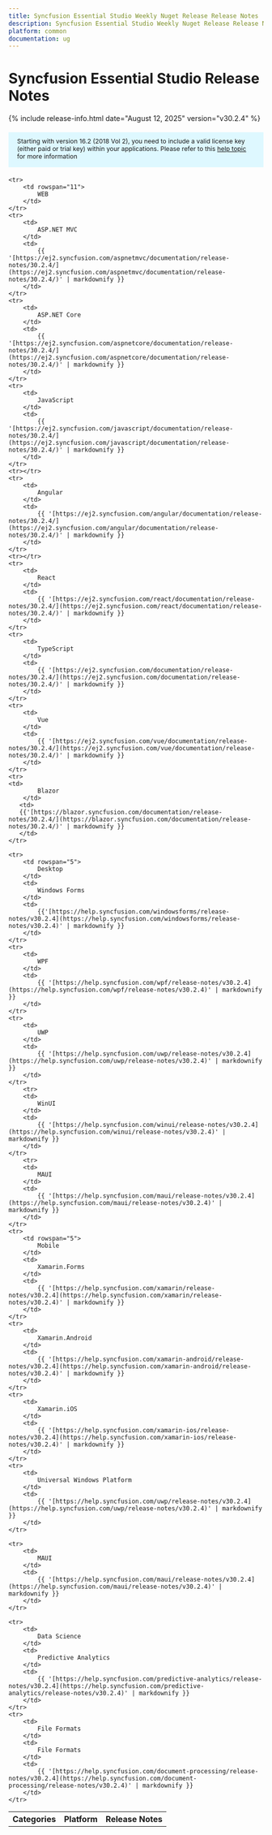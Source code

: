 ```yaml
---
title: Syncfusion Essential Studio Weekly Nuget Release Release Notes  
description: Syncfusion Essential Studio Weekly Nuget Release Release Notes  
platform: common
documentation: ug
---
```


# Syncfusion Essential Studio  Release Notes  

{% include release-info.html date="August 12, 2025"   version="v30.2.4" %} 

<style>
#license {
    font-size: .88em!important;
margin-top: 1.5em;     margin-bottom: 1.5em;
    background-color: #def8ff;
    padding: 10px 17px 14px;
}
</style>

<div id="license">
Starting with version 16.2 (2018 Vol 2), you need to include a valid license key (either paid or trial key) within your applications. 
Please refer to this <a href="/common/essential-studio/licensing/license-key">help topic</a> for more information 
</div>


<table>
    <tr>
        <th>Categories</th>
        <th>Platform</th>
        <th>Release Notes</th>
    </tr>
	
    <tr>
        <td rowspan="11">
            WEB 
        </td>
    </tr>
    <tr>
        <td>
            ASP.NET MVC
        </td>
        <td>
            {{ '[https://ej2.syncfusion.com/aspnetmvc/documentation/release-notes/30.2.4/](https://ej2.syncfusion.com/aspnetmvc/documentation/release-notes/30.2.4/)' | markdownify }}
        </td>
    </tr>
    <tr>
        <td>
            ASP.NET Core
        </td>
        <td>
            {{ '[https://ej2.syncfusion.com/aspnetcore/documentation/release-notes/30.2.4/](https://ej2.syncfusion.com/aspnetcore/documentation/release-notes/30.2.4/)' | markdownify }}
        </td>
    </tr>
    <tr>
        <td>
            JavaScript
        </td>
        <td>
            {{ '[https://ej2.syncfusion.com/javascript/documentation/release-notes/30.2.4/](https://ej2.syncfusion.com/javascript/documentation/release-notes/30.2.4/)' | markdownify }}
        </td>
    </tr>
    <tr></tr>
    <tr>
        <td>
            Angular
        </td>
        <td>
            {{ '[https://ej2.syncfusion.com/angular/documentation/release-notes/30.2.4/](https://ej2.syncfusion.com/angular/documentation/release-notes/30.2.4/)' | markdownify }}
        </td>
    </tr>
    <tr></tr>
    <tr>
        <td>
            React
        </td>
        <td>
            {{ '[https://ej2.syncfusion.com/react/documentation/release-notes/30.2.4/](https://ej2.syncfusion.com/react/documentation/release-notes/30.2.4/)' | markdownify }}
        </td>
    </tr>
    <tr>
        <td>
            TypeScript
        </td>
        <td>
            {{ '[https://ej2.syncfusion.com/documentation/release-notes/30.2.4/](https://ej2.syncfusion.com/documentation/release-notes/30.2.4/)' | markdownify }}
        </td>
    </tr>
    <tr>
        <td>
            Vue
        </td>
        <td>
            {{ '[https://ej2.syncfusion.com/vue/documentation/release-notes/30.2.4/](https://ej2.syncfusion.com/vue/documentation/release-notes/30.2.4/)' | markdownify }}
        </td>
    </tr>
    <tr>
	<td>
            Blazor
        </td>
       <td>
	   {{'[https://blazor.syncfusion.com/documentation/release-notes/30.2.4/](https://blazor.syncfusion.com/documentation/release-notes/30.2.4/)' | markdownify }}
       </td>
	</tr>
	
    <tr>
        <td rowspan="5">
            Desktop
        </td>
        <td>
            Windows Forms
        </td>
        <td>
            {{'[https://help.syncfusion.com/windowsforms/release-notes/v30.2.4](https://help.syncfusion.com/windowsforms/release-notes/v30.2.4)' | markdownify }}
        </td>
    </tr>
    <tr>
        <td>
            WPF
        </td>
        <td>
            {{ '[https://help.syncfusion.com/wpf/release-notes/v30.2.4](https://help.syncfusion.com/wpf/release-notes/v30.2.4)' | markdownify }}
        </td>
    </tr>
    <tr>
        <td>
            UWP
        </td>
        <td>
            {{ '[https://help.syncfusion.com/uwp/release-notes/v30.2.4](https://help.syncfusion.com/uwp/release-notes/v30.2.4)' | markdownify }}
        </td>
    </tr>
	    <tr>
        <td>
            WinUI
        </td>
        <td>
            {{ '[https://help.syncfusion.com/winui/release-notes/v30.2.4](https://help.syncfusion.com/winui/release-notes/v30.2.4)' | markdownify }}
        </td>
    </tr>
		<tr>
        <td>
            MAUI
        </td>
        <td>
            {{ '[https://help.syncfusion.com/maui/release-notes/v30.2.4](https://help.syncfusion.com/maui/release-notes/v30.2.4)' | markdownify }}
        </td>
    </tr>
    <tr>
        <td rowspan="5">
            Mobile
        </td>
        <td>
            Xamarin.Forms
        </td>
        <td>
            {{ '[https://help.syncfusion.com/xamarin/release-notes/v30.2.4](https://help.syncfusion.com/xamarin/release-notes/v30.2.4)' | markdownify }}
        </td>
    </tr>
    <tr>
        <td>
            Xamarin.Android
        </td>
        <td>
            {{ '[https://help.syncfusion.com/xamarin-android/release-notes/v30.2.4](https://help.syncfusion.com/xamarin-android/release-notes/v30.2.4)' | markdownify }}
        </td>
    </tr>
    <tr>
        <td>
            Xamarin.iOS
        </td>
        <td>
            {{ '[https://help.syncfusion.com/xamarin-ios/release-notes/v30.2.4](https://help.syncfusion.com/xamarin-ios/release-notes/v30.2.4)' | markdownify }}
        </td>
    </tr>
    <tr>
        <td>
            Universal Windows Platform
        </td>
        <td>
            {{ '[https://help.syncfusion.com/uwp/release-notes/v30.2.4](https://help.syncfusion.com/uwp/release-notes/v30.2.4)' | markdownify }}
        </td>
    </tr>

    <tr>
        <td>
            MAUI
        </td>
        <td>
            {{ '[https://help.syncfusion.com/maui/release-notes/v30.2.4](https://help.syncfusion.com/maui/release-notes/v30.2.4)' | markdownify }}
        </td>
    </tr>
	
    <tr>
        <td>
            Data Science
        </td>
        <td>
            Predictive Analytics
        </td>
        <td>
            {{ '[https://help.syncfusion.com/predictive-analytics/release-notes/v30.2.4](https://help.syncfusion.com/predictive-analytics/release-notes/v30.2.4)' | markdownify }}
        </td>
    </tr>
    <tr>
        <td>
            File Formats
        </td>
        <td>
            File Formats
        </td>
        <td>
            {{ '[https://help.syncfusion.com/document-processing/release-notes/v30.2.4](https://help.syncfusion.com/document-processing/release-notes/v30.2.4)' | markdownify }}
        </td>
    </tr>
</table>